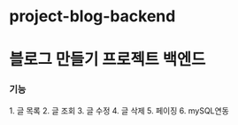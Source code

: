 # project-blog-backend
<h1>블로그 만들기 프로젝트 백엔드</h1>

<h3>기능</h3>
1. 글 목록
2. 글 조회
3. 글 수정
4. 글 삭제
5. 페이징
6. mySQL연동
